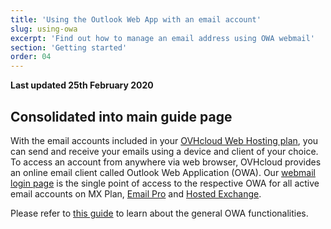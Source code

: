 ```yaml
---
title: 'Using the Outlook Web App with an email account'
slug: using-owa
excerpt: 'Find out how to manage an email address using OWA webmail'
section: 'Getting started'
order: 04
---
```


**Last updated 25th February 2020**

## Consolidated into main guide page

With the email accounts included in your [OVHcloud Web Hosting plan](https://www.ovh.co.uk/web-hosting), you can send and receive your emails using a device and client of your choice. To access an account from anywhere via web browser, OVHcloud provides an online email client called Outlook Web Application (OWA). Our [webmail login page](https://www.ovh.co.uk/mail) is the single point of access to the respective OWA for all active email accounts on MX Plan, [Email Pro](https://www.ovh.co.uk/emails/email-pro) and [Hosted Exchange](https://www.ovh.co.uk/emails/hosted-exchange).

Please refer to [this guide](../../microsoft-collaborative-solutions/exchange_2016_outlook_web_app_user_guide/) to learn about the general OWA functionalities.